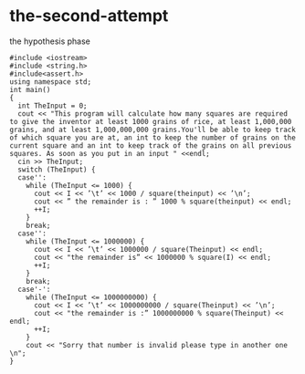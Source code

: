 # the-second-attempt
the hypothesis phase

    #include <iostream>
    #include <string.h>    
    #include<assert.h>
    using namespace std;
    int main()
    {
      int TheInput = 0;
      cout << "This program will calculate how many squares are required to give the inventor at least 1000 grains of rice, at least 1,000,000 grains, and at least 1,000,000,000 grains.You'll be able to keep track of which square you are at, an int to keep the number of grains on the current square and an int to keep track of the grains on all previous squares. As soon as you put in an input " <<endl;
      cin >> TheInput;
      switch (TheInput) {
      case'':
        while (TheInput <= 1000) {
          cout << I << ’\t’ << 1000 / square(theinput) << ’\n’;
          cout << ” the remainder is : ” 1000 % square(theinput) << endl;
          ++I;
        }
        break;
      case'':
        while (TheInput <= 1000000) {
          cout << I << ’\t’ << 1000000 / square(Theinput) << endl;
          cout << "the remainder is” << 1000000 % square(I) << endl;
          ++I;
        }
        break;
      case'-':
        while (TheInput <= 1000000000) {
          cout << I << ’\t’ << 1000000000 / square(Theinput) << ’\n’;
          cout << "the remainder is :” 1000000000 % square(Theinput) << endl;
          ++I;
        }
        cout << "Sorry that number is invalid please type in another one \n";
    }
